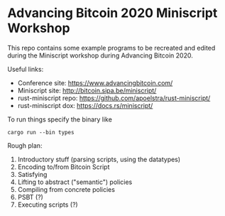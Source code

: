 
# Advancing Bitcoin 2020 Miniscript Workshop

This repo contains some example programs to be recreated and
edited during the Miniscript workshop during Advancing Bitcoin 2020.

Useful links:
* Conference site: https://www.advancingbitcoin.com/
* Miniscript site: http://bitcoin.sipa.be/miniscript/
* rust-miniscript repo: https://github.com/apoelstra/rust-miniscript/
* rust-miniscript dox: https://docs.rs/miniscript/

To run things specify the binary like

    cargo run --bin types

Rough plan:
1. Introductory stuff (parsing scripts, using the datatypes)
2. Encoding to/from Bitcoin Script
3. Satisfying
4. Lifting to abstract ("semantic") policies
5. Compiling from concrete policies
6. PSBT (?)
7. Executing scripts (?)



